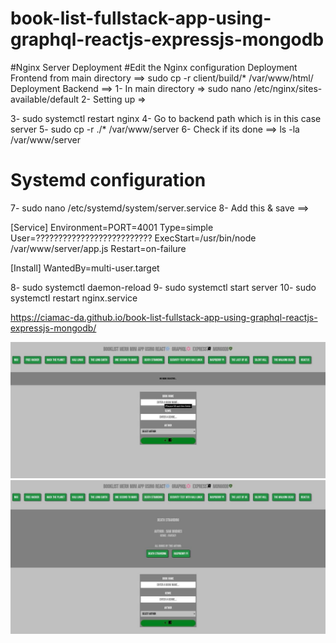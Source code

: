 # book-list-fullstack-app-using-graphql-reactjs-expressjs-mongodb

#Nginx Server Deployment
#Edit the Nginx configuration
Deployment Frontend from main directory   ==> sudo cp -r client/build/* /var/www/html/
Deployment Backend   ==>
1- In main directory =>   sudo nano /etc/nginx/sites-available/default
2- Setting up =>
<!-- server {
        listen 80 default_server;
        listen [::]:80 default_server;

        root /var/www/html;
 
        index index.html index.htm index.nginx-debian.html;

        server_name _;

          location api/ {
            proxy_pass http://127.0.0.1:4001;
            }

        location / {
                try_files $uri $uri/ =404;
           }

        } -->
 3- sudo systemctl restart nginx 
 4- Go to backend path which is in this case server
 5- sudo cp -r ./* /var/www/server
 6- Check if its done ==> ls -la /var/www/server


# Systemd configuration
7- sudo nano /etc/systemd/system/server.service
8- Add this & save ==>

[Service]
Environment=PORT=4001
Type=simple
User=??????????????????????????
ExecStart=/usr/bin/node /var/www/server/app.js
Restart=on-failure

[Install]
WantedBy=multi-user.target


8- sudo systemctl daemon-reload
9- sudo systemctl start server
10- sudo systemctl restart nginx.service


https://ciamac-da.github.io/book-list-fullstack-app-using-graphql-reactjs-expressjs-mongodb/

![](readmeImage/1.jpg) 
![](readmeImage/2.jpg) 
